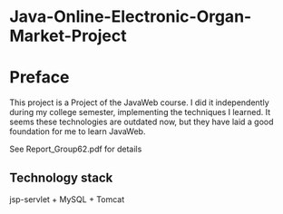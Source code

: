 # Java-Online-Electronic-Organ-Market-Project
# Preface
This project is a Project of the JavaWeb course. I did it independently during my college semester, implementing the techniques I learned. It seems these technologies are outdated now, but they have laid a good foundation for me to learn JavaWeb.

See Report_Group62.pdf for details

## Technology stack

jsp-servlet + MySQL + Tomcat






